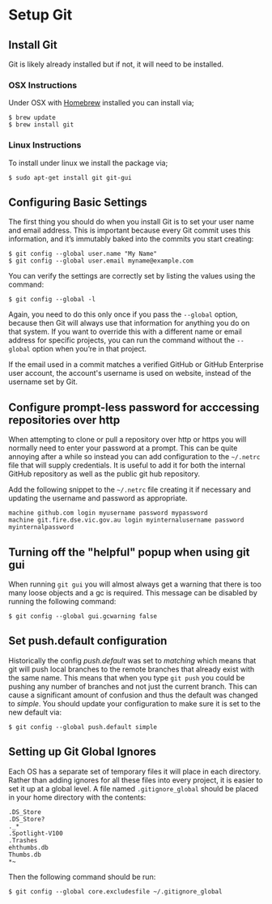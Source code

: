 # Setup Git

## Install Git

Git is likely already installed but if not, it will need to be installed.

### OSX Instructions

Under OSX with [Homebrew](Homebrew.md) installed you can install via;

    $ brew update
    $ brew install git

### Linux Instructions

To install under linux we install the package via;

    $ sudo apt-get install git git-gui

## Configuring Basic Settings

The first thing you should do when you install Git is to set your user name and email address. This is important
because every Git commit uses this information, and it’s immutably baked into the commits you start creating:

    $ git config --global user.name "My Name"
    $ git config --global user.email myname@example.com

You can verify the settings are correctly set by listing the values using the command:

    $ git config --global -l

Again, you need to do this only once if you pass the `--global` option, because then Git will always use that
information for anything you do on that system. If you want to override this with a different name or email
address for specific projects, you can run the command without the `--global` option when you’re in that project.

If the email used in a commit matches a verified GitHub or GitHub Enterprise user account, the account's username
is used on website, instead of the username set by Git.

## Configure prompt-less password for acccessing repositories over http

When attempting to clone or pull a repository over http or https you will normally need to enter your password
at a prompt. This can be quite annoying after a while so instead you can add configuration to the ``~/.netrc``
file that will supply credentials. It is useful to add it for both the internal GitHub repository as well as the
public git hub repository.

Add the following snippet to the ``~/.netrc`` file creating it if necessary and updating the username and password
as appropriate.

    machine github.com login myusername password mypassword
    machine git.fire.dse.vic.gov.au login myinternalusername password myinternalpassword

## Turning off the "helpful" popup when using git gui

When running `git gui` you will almost always get a warning that there is too many loose objects and a gc
is required. This message can be disabled by running the following command:

    $ git config --global gui.gcwarning false

## Set push.default configuration

Historically the config _push.default_ was set to _matching_ which means that git will push local branches
to the remote branches that already exist with the same name. This means that when you type `git push` you
could be pushing any number of branches and not just the current branch. This can cause a significant amount
of confusion and thus the default was changed to _simple_. You should update your configuration to make sure
it is set to the new default via:

    $ git config --global push.default simple

## Setting up Git Global Ignores

Each OS has a separate set of temporary files it will place in each directory. Rather than adding
ignores for all these files into every project, it is easier to set it up at a global level. A
file named `.gitignore_global` should be placed in your home directory with the contents:

    .DS_Store
    .DS_Store?
    ._*
    .Spotlight-V100
    .Trashes
    ehthumbs.db
    Thumbs.db
    *~

Then the following command should be run:

    $ git config --global core.excludesfile ~/.gitignore_global
